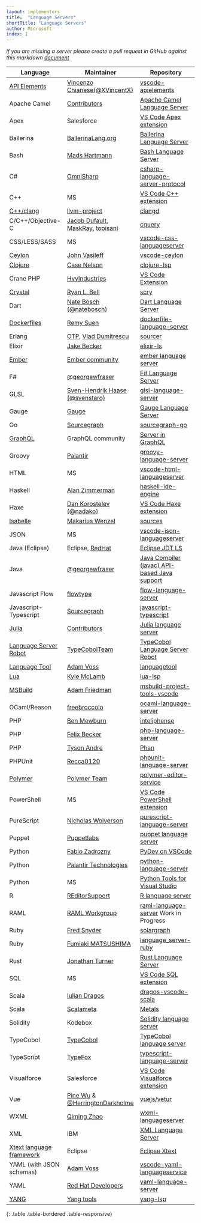 ```yaml
---
layout: implementors
title:  "Language Servers"
shortTitle: "Language Servers"
author: Microsoft
index: 1
---
```


*If you are missing a server please create a pull request in GitHub against this markdown [document](https://github.com/Microsoft/language-server-protocol/blob/gh-pages/_implementors/servers.md)*

| Language | Maintainer | Repository |
|------|--------|----------|
| [API Elements](http://api-elements.readthedocs.io/en/latest/) | [Vincenzo Chianese(@XVincentX)](https://github.com/XVincentX) | [vscode-apielements](https://github.com/XVincentX/vscode-apielements) |
| Apache Camel | [Contributors](https://github.com/camel-tooling/camel-language-server/graphs/contributors) | [Apache Camel Language Server](https://github.com/camel-tooling/camel-language-server) |
| Apex | Salesforce |  [VS Code Apex extension](https://marketplace.visualstudio.com/items?itemName=salesforce.salesforcedx-vscode-apex) |
| Ballerina | [BallerinaLang.org](https://ballerinalang.org/) | [Ballerina Language Server](https://github.com/ballerinalang/language-server) |
| Bash | [Mads Hartmann](https://github.com/mads-hartmann/) | [Bash Language Server](https://github.com/mads-hartmann/bash-language-server) |
| C# | [OmniSharp](http://www.omnisharp.net/) | [csharp-language-server-protocol](https://github.com/OmniSharp/csharp-language-server-protocol) |
| C++ | MS |  [VS Code C++ extension](https://marketplace.visualstudio.com/items?itemName=ms-vscode.cpptools) |
| [C++/clang](https://clang.llvm.org/extra/clangd.html)| [llvm-project](http://llvm.org/viewvc/llvm-project/) | [clangd](http://llvm.org/viewvc/llvm-project/clang-tools-extra/trunk/clangd/) |
| C/C++/Objective-C | [Jacob Dufault](https://github.com/jacobdufault), [MaskRay](https://github.com/MaskRay), [topisani](https://github.com/topisani) | [cquery](https://github.com/jacobdufault/cquery) |
| CSS/LESS/SASS | MS | [vscode-css-languageserver](https://github.com/Microsoft/vscode/tree/master/extensions/css-language-features/server) |
| [Ceylon](https://ceylon-lang.org/) | [John Vasileff](https://github.com/jvasileff) | [vscode-ceylon](https://github.com/jvasileff/vscode-ceylon) |
| [Clojure](https://clojure.org/) | [Case Nelson](https://github.com/snoe) | [clojure-lsp](https://github.com/snoe/clojure-lsp) |
| Crane PHP | [HvyIndustries](https://github.com/HvyIndustries) | [VS Code Extension](https://marketplace.visualstudio.com/items?itemName=HvyIndustries.crane) |
| [Crystal](https://crystal-lang.org/)| [Ryan L. Bell](https://github.com/kofno) | [scry](https://github.com/kofno/scry) |
| Dart | [Nate Bosch (@natebosch)](https://github.com/natebosch) | [Dart Language Server](https://github.com/natebosch/dart_language_server) |
| [Dockerfiles](https://docs.docker.com/engine/reference/builder/)| [Remy Suen](https://github.com/rcjsuen) | [dockerfile-language-server](https://github.com/rcjsuen/dockerfile-language-server-nodejs) |
| Erlang | [OTP](https://github.com/erlang), [Vlad Dumitrescu](https://github.com/vladdu) | [sourcer](https://github.com/erlang/sourcer) |
| Elixir| [Jake Becker](https://github.com/JakeBecker) | [elixir-ls](https://github.com/JakeBecker/elixir-ls) |
| [Ember](https://ember-cli.com/) | [Ember community](https://github.com/emberwatch) | [ember language server](https://github.com/emberwatch/ember-language-server) |
| F# | [@georgewfraser](https://github.com/georgewfraser) | [F# Language Server](https://github.com/georgewfraser/fsharp-language-server) |
| GLSL | [Sven-Hendrik Haase (@svenstaro)](https://github.com/svenstaro) | [glsl-language-server](https://github.com/svenstaro/glsl-language-server) |
| Gauge| [Gauge](https://github.com/getgauge) | [Gauge Language Server](https://github.com/getgauge/gauge/) |
| Go | [Sourcegraph](https://sourcegraph.com/) | [sourcegraph-go](https://github.com/sourcegraph/go-langserver) |
| [GraphQL](http://graphql.org/) | GraphQL community | [Server in GraphQL](https://github.com/graphql/graphql-language-service) |
| Groovy | [Palantir](https://github.com/palantir) | [groovy-language-server](https://github.com/palantir/groovy-language-server/) |
| HTML | MS | [vscode-html-languageserver](https://github.com/Microsoft/vscode/tree/master/extensions/html-language-features/server) |
| Haskell| [Alan Zimmerman](https://github.com/alanz) | [haskell-ide-engine](https://github.com/haskell/haskell-ide-engine) |
| Haxe | [Dan Korostelev (@nadako)](https://github.com/nadako) | [VS Code Haxe extension](https://github.com/vshaxe/haxe-languageserver) |
| [Isabelle](https://www.cl.cam.ac.uk/research/hvg/Isabelle/) | [Makarius Wenzel](https://github.com/makarius) | [sources](https://bitbucket.org/makarius/isabelle/src/09b872c58c32/src/Tools/VSCode) |
| JSON | MS | [vscode-json-languageserver](https://www.npmjs.com/package/vscode-json-languageserver) |
| Java (Eclipse)| Eclipse, [RedHat](http://developers.redhat.com/blog/2016/08/01/a-week-of-hacking-the-java-language-server/) |  [Eclipse JDT LS](https://github.com/eclipse/eclipse.jdt.ls/) |
| Java | [@georgewfraser](https://github.com/georgewfraser) | [Java Compiler (javac) API-based Java support](https://github.com/georgewfraser/vscode-javac) |
| Javascript Flow| [flowtype](https://github.com/flowtype/) | [flow-language-server](https://github.com/flowtype/flow-language-server) |
| Javascript-Typescript | [Sourcegraph](https://sourcegraph.com/) | [javascript-typescript](https://github.com/sourcegraph/javascript-typescript-langserver) |
| [Julia](http://julialang.org/) | [Contributors](https://github.com/JuliaEditorSupport/LanguageServer.jl/graphs/contributors) | [Julia language server](https://github.com/JuliaEditorSupport/LanguageServer.jl) |
| [Language Server Robot](https://github.com/TypeCobolTeam/LanguageServerRobot) | [TypeCobolTeam](https://github.com/TypeCobolTeam) | [TypeCobol Language Server Robot](https://github.com/TypeCobolTeam/LanguageServerRobot/wiki) |
| [Language Tool](https://languagetool.org/)| [Adam Voss](https://github.com/adamvoss) | [languagetool](https://github.com/adamvoss/languagetool-languageserver) |
| [Lua](http://www.lua.org/)| [Kyle McLamb](https://github.com/Alloyed) | [lua-lsp](https://github.com/Alloyed/lua-lsp) |
| [MSBuild](https://github.com/Microsoft/msbuild) | [Adam Friedman](https://github.com/tintoy) | [msbuild-project-tools-vscode](https://github.com/tintoy/msbuild-project-tools-vscode) |
| OCaml/Reason | [freebroccolo](https://github.com/freebroccolo) | [ocaml-language-server](https://github.com/freebroccolo/ocaml-language-server) |
| PHP | [Ben Mewburn](https://github.com/bmewburn) | [inteliphense](https://github.com/bmewburn/intelephense) |
| PHP | [Felix Becker](https://github.com/felixfbecker) | [php-language-server](https://github.com/felixfbecker/php-language-server) |
| PHP | [Tyson Andre](https://github.com/TysonAndre) | [Phan](https://github.com/phan/phan) |
| PHPUnit | [Recca0120](https://github.com/recca0120) | [phpunit-language-server](https://github.com/recca0120/vscode-phpunit) |
| [Polymer](https://www.polymer-project.org) | [Polymer Team](https://github.com/Polymer) | [polymer-editor-service](https://github.com/Polymer/polymer-editor-service) |
| PowerShell | MS |  [VS Code PowerShell extension](https://marketplace.visualstudio.com/items?itemName=ms-vscode.PowerShell) |
| PureScript | [Nicholas Wolverson](https://github.com/nwolverson) | [purescript-language-server](https://github.com/nwolverson/purescript-language-server) |
| Puppet| [Puppetlabs](https://github.com/jpogran) | [puppet language server](https://github.com/jpogran/puppet-vscode/tree/master/server) |
| Python| [Fabio Zadrozny](https://github.com/fabioz/) | [PyDev on VSCode](http://www.pydev.org/vscode/index.html) |
| Python| [Palantir Technologies](https://github.com/palantir) | [python-language-server](https://github.com/palantir/python-language-server) |
| Python | MS | [Python Tools for Visual Studio](https://github.com/Microsoft/PTVS)
| R | [REditorSupport](https://github.com/REditorSupport) | [R language server](https://github.com/REditorSupport/languageserver) |
| RAML | [RAML Workgroup](http://raml.org/about/workgroup) | [raml-language-server](https://github.com/raml-org/raml-language-server) Work in Progress |
| Ruby | [Fred Snyder](https://github.com/castwide) | [solargraph](https://github.com/castwide/solargraph) |
| Ruby | [Fumiaki MATSUSHIMA](https://github.com/mtsmfm) | [language_server-ruby](https://github.com/mtsmfm/language_server-ruby) |
| Rust | [Jonathan Turner](https://github.com/jonathandturner) | [Rust Language Server](https://github.com/rust-lang-nursery/rls) |
| SQL | MS | [VS Code SQL extension](https://github.com/Microsoft/vscode-mssql/tree/dev/src/languageservice ) |
| Scala | [Iulian Dragos](https://github.com/dragos) | [dragos-vscode-scala](https://github.com/dragos/dragos-vscode-scala) |
| Scala | [Scalameta](https://github.com/scalameta) | [Metals](https://github.com/scalameta/metals) |
| Solidity | Kodebox | [Solidity language server](https://github.com/CodeChain-io/solidity-language-server) |
| TypeCobol| [TypeCobol](https://github.com/TypeCobolTeam) | [TypeCobol language server](https://github.com/TypeCobolTeam/TypeCobol/tree/master/TypeCobol.LanguageServer) |
| TypeScript|[TypeFox](typefox.io)| [typescript-language-server](https://github.com/theia-ide/typescript-language-server) |
| Visualforce | Salesforce |  [VS Code Visualforce extension](https://marketplace.visualstudio.com/items?itemName=salesforce.salesforcedx-vscode-visualforce) |
| Vue| [Pine Wu](https://github.com/octref) & [@HerringtonDarkholme](https://github.com/HerringtonDarkholme) | [vuejs/vetur](https://github.com/vuejs/vetur) |
| WXML| [Qiming Zhao](https://github.com/chemzqm)| [wxml-languageserver](https://github.com/chemzqm/wxml-languageserver) |
| XML | IBM | [XML Language Server](https://github.com/microclimate-devops/xml-language-server) |
| [Xtext language framework](https://www.eclipse.org/Xtext/) | Eclipse | [Eclipse Xtext](https://github.com/eclipse/xtext-core/blob/master/org.eclipse.xtext.ide/src/org/eclipse/xtext/ide/server/LanguageServerImpl.xtend)|
| YAML (with JSON schemas)| [Adam Voss](https://github.com/adamvoss) | [vscode-yaml-languageservice](https://github.com/adamvoss/vscode-yaml-languageservice) |
| YAML| [Red Hat Developers](https://github.com/redhat-developer) | [yaml-language-server](https://github.com/redhat-developer/yaml-language-server) |
| [YANG](https://tools.ietf.org/html/rfc7950)| [Yang tools](https://github.com/yang-tools) | [yang-lsp](https://github.com/yang-tools/yang-lsp) |
{: .table .table-bordered .table-responsive}
